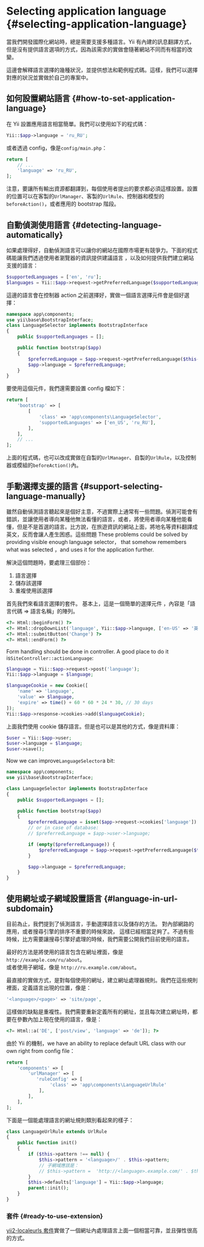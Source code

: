 # Selecting application language {#selecting-application-language}

當我們開發國際化網站時，總是需要支援多種語言。Yii 有內建的訊息翻譯方式，但是沒有提供語言選項的方式，因為該需求的實做會隨著網站不同而有相當的改變。

這邊會解釋語言選擇的幾種狀況，並提供想法和範例程式碼。這樣，我們可以選擇對應的狀況並實做於自己的專案中。

## 如何設置網站語言 {#how-to-set-application-language}

在 Yii 設置應用語言相當簡單。我們可以使用如下的程式碼：

```php
Yii::$app->language = 'ru_RU';
```

或者透過 config，像是`config/main.php`：

```php
return [
    // ...
    'language' => 'ru_RU',
];
```

注意，要讓所有輸出資源都翻譯到，每個使用者提出的要求都必須這樣設置。設置的位置可以在客製的`UrlManager`、客製的`UrlRule`、控制器和模型的 `beforeAction()`，或者應用的 bootstrap 階段。

## 自動偵測使用語言 {#detecting-language-automatically}

如果處理得好，自動偵測語言可以讓你的網站在國際市場更有競爭力。下面的程式碼能讓我們透過使用者瀏覽器的資訊提供建議語言 ，以及如何提供我們建立網站支援的語言：

```php
$supportedLanguages = ['en', 'ru'];
$languages = Yii::$app->request->getPreferredLanguage($supportedLanguages);
```

這邊的語言會在控制器 action 之前選擇好，實做一個語言選擇元件會是個好選擇：

```php
namespace app\components;
use yii\base\BootstrapInterface;
class LanguageSelector implements BootstrapInterface
{
    public $supportedLanguages = [];

    public function bootstrap($app)
    {
        $preferredLanguage = $app->request->getPreferredLanguage($this->supportedLanguages);
        $app->language = $preferredLanguage;
    }
}
```

要使用這個元件，我們還需要設置 config 檔如下：

```php
return [
    'bootstrap' => [
        [
            'class' => 'app\components\LanguageSelector',
            'supportedLanguages' => ['en_US', 'ru_RU'],
        ],
    ],
    // ...
];
```

上面的程式碼，也可以改成實做在自製的`UrlManager`、自製的`UrlRule`，以及控制器或模組的`beforeAction()`內。

## 手動選擇支援的語言 {#support-selecting-language-manually}

雖然自動偵測語言聽起來是個好主意，不過實際上通常有一些問題。偵測可能會有錯誤，並讓使用者導向某種他無法看懂的語言，或者，將使用者導向某種他能看懂，但是不是首選的語言。比方說，在旅遊資訊的網站上面，將地名等資料翻譯成英文，反而會讓人產生困惑。這些問題 These problems could be solved by providing visible enough language selector， that somehow remembers what was selected ，and uses it for the application further.

解決這個問題時，要處理三個部份：

1. 語言選擇
2. 儲存該選擇
3. 重複使用該選擇

首先我們來看語言選擇的套件。 基本上，這是一個簡單的選擇元件 ，內容是「語言代碼 =&gt; 語言名稱」的陣列。

```php
<?= Html::beginForm() ?>
<?= Html::dropDownList('language', Yii::$app->language, ['en-US' => '英文', 'zh-CN' => '中文']) ?>
<?= Html::submitButton('Change') ?>
<?= Html::endForm() ?>
```

Form handling should be done in controller. A good place to do it is`SiteController::actionLanguage`:

```php
$language = Yii::$app->request->post('language');
Yii::$app->language = $language;

$languageCookie = new Cookie([
    'name' => 'language',
    'value' => $language,
    'expire' => time() + 60 * 60 * 24 * 30, // 30 days
]);
Yii::$app->response->cookies->add($languageCookie);
```

上面我們使用 cookie 儲存語言。但是也可以是其他的方式，像是資料庫：

```php
$user = Yii::$app->user;
$user->language = $language;
$user->save();
```

Now we can improve`LanguageSelector`a bit:

```php
namespace app\components;
use yii\base\BootstrapInterface;

class LanguageSelector implements BootstrapInterface
{
    public $supportedLanguages = [];

    public function bootstrap($app)
    {
        $preferredLanguage = isset($app->request->cookies['language']) ? (string)$app->request->cookies['language'] : null;
        // or in case of database:
        // $preferredLanguage = $app->user->language;

        if (empty($preferredLanguage)) {
            $preferredLanguage = $app->request->getPreferredLanguage($this->supportedLanguages);
        }

        $app->language = $preferredLanguage;
    }
}
```

## 使用網址或子網域設置語言 {#language-in-url-subdomain}

目前為止，我們提到了偵測語言，手動選擇語言以及儲存的方法。 對內部網路的應用，或者搜尋引擎的排序不重要的時候來說， 這樣已經相當足夠了。不過有些時候，比方需要讓搜尋引擎好處理的時候，我們需要公開我們目前使用的語言。

最好的方法是將使用的語言包含在網址裡面，像是`http://example.com/ru/about`。  
或者使用子網域，像是 `http://ru.example.com/about`。

最直接的實做方式，是對每個使用的網址，建立網址處理器規則。我們在這些規則裡面，定義語言出現的位置，像是：

```php
'<language>/<page>' => 'site/page',
```

這樣做的缺點是重複性。我們需要重新定義所有的網址，並且每次建立網址時，都要在參數內加上現在使用的語言，像是：

```php
<?= Html::a('DE', ['post/view', 'language' => 'de']); ?>
```

由於 Yii 的機制，we have an ability to replace default URL class with our own right from config file：

```php
return [
    'components' => [
        'urlManager' => [
           'ruleConfig' => [
                'class' => 'app\components\LanguageUrlRule'
            ],
        ],
    ],
];
```

下面是一個能處理語言的網址規則類別看起來的樣子：

```php
class LanguageUrlRule extends UrlRule
{
    public function init()
    {
        if ($this->pattern !== null) {
            $this->pattern = '<language>/' . $this->pattern;
            // 子網域應該是：
            // $this->pattern =  'http://<language>.example.com/' . $this->pattern,
        }
        $this->defaults['language'] = Yii::$app->language;
        parent::init();
    }
}
```

### 套件 {#ready-to-use-extension}

[yii2-localeurls 套件](https://github.com/codemix/yii2-localeurls)實做了一個網址內處理語言上面一個相當可靠，並且彈性很高的方式。

